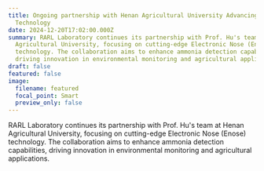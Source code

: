 ```yaml
---
title: Ongoing partnership with Henan Agricultural University Advancing Enose
  Technology
date: 2024-12-20T17:02:00.000Z
summary: RARL Laboratory continues its partnership with Prof. Hu's team at Henan
  Agricultural University, focusing on cutting-edge Electronic Nose (Enose)
  technology. The collaboration aims to enhance ammonia detection capabilities,
  driving innovation in environmental monitoring and agricultural applications.
draft: false
featured: false
image:
  filename: featured
  focal_point: Smart
  preview_only: false
---
```

RARL Laboratory continues its partnership with Prof. Hu's team at Henan Agricultural University, focusing on cutting-edge Electronic Nose (Enose) technology. The collaboration aims to enhance ammonia detection capabilities, driving innovation in environmental monitoring and agricultural applications.
